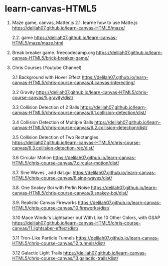 # learn-canvas-HTML5

1.  Maze game, canvas, Matter.js
    2.1. learne how to use Matte.js
    https://delilah07.github.io/learn-canvas-HTML5/maze/

    2.2. game
    https://delilah07.github.io/learn-canvas-HTML5/maze/maze.html

2.  Break breaker game. freecodecamp.org
    https://delilah07.github.io/learn-canvas-HTML5/brick-breaker-game/

3.  Chris Courses (Youtube Channel)

    3.1 Background with Hover Effect
    https://delilah07.github.io/learn-canvas-HTML5/chris-course-canvas/4.canvas-interecting/

    3.2 Gravity
    https://delilah07.github.io/learn-canvas-HTML5/chris-course-canvas/5.gravity/dist/

    3.3 Collision Detection of 2 Balls
    https://delilah07.github.io/learn-canvas-HTML5/chris-course-canvas/6.1.collision-detection/dist/

    3.4 Collision Detection of Multiple Balls
    https://delilah07.github.io/learn-canvas-HTML5/chris-course-canvas/6.2.collision-detection/dist/

    3.5 Collision Detection of Two Rectangles
    https://delilah07.github.io/learn-canvas-HTML5/chris-course-canvas/6.3.collision-detection-rec/dist/

    3.6 Circular Motion
    https://delilah07.github.io/learn-canvas-HTML5/chris-course-canvas/7.circular-motion/dist/

    3.7. Sine Waves , add dat.gui
    https://delilah07.github.io/learn-canvas-HTML5/chris-course-canvas/8.sine-waves/dist/

    3.8. One Snakey Boi with Perlin Noise
    https://delilah07.github.io/learn-canvas-HTML5/chris-course-canvas/9.snakey-boi/dist/

    3.9. Realistic Canvas Fireworks
    https://delilah07.github.io/learn-canvas-HTML5/chris-course-canvas/10.fireworks/dist/

    3.10 Mace Windu's Lightsaber but With Like 10 Other Colors, with GSAP
    https://delilah07.github.io/learn-canvas-HTML5/chris-course-canvas/11.lightsaber-effect/dist/

    3.11 Tron-Like Particle Tunnels
    https://delilah07.github.io/learn-canvas-HTML5/chris-course-canvas/12.tunnels/dist/

    3.12 Galactic Light Trails
    https://delilah07.github.io/learn-canvas-HTML5/chris-course-canvas/13.galactic-trails/dist/

